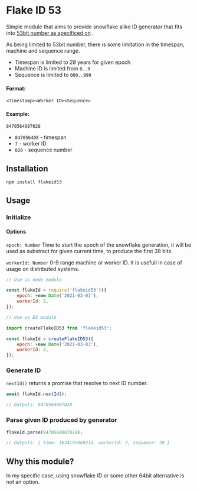 # Flake ID 53

Simple module that aims to provide snowflake alike ID generator that fits into
[53bit number as specificed on](https://en.wikipedia.org/wiki/IEEE_754) .

As being limited to 53bit number, there is some limitation in the timespan, machine and sequence range.

-   Timespan is limited to _28_ years for given epoch
-   Machine ID is limited from `0..9`
-   Sequence is limited to `000..999`

#### Format:

`<Timestamp><Worker ID><Sequence>`

#### Example:

`8470564087028`

-   `847056408` - timespan
-   `7` - worker ID
-   `028` - sequence number

## Installation

```js
npm install flakeid53
```

## Usage

### Initialize

#### Options

`epoch: Number` Time to start the epoch of the snowflake generation, it will be used as substract for given current
time, to produce the first 38 bits.

`workerId: Number` 0-9 range machine or worker ID. It is usefull in case of usage on distributed systems.

```js
// Use as node module

const flakeId = require('flakeid53')({
    epoch: +new Date('2021-03-03'),
    workerId: 2,
});
```

```js
// Use as ES module

import createFlakeID53 from 'flakeid53';

const flakeId = createFlakeID53({
    epoch: +new Date('2021-03-03'),
    workerId: 2,
});
```

### Generate ID

`nextId()` returns a promise that resolve to next ID number.

```js
await flakeId.nextId();

// Outputs: 8470564087028
```

### Parse given ID produced by generator

```js
flakeId.parse(8470564087028);

// Outputs: { time: 1624195860210, workerId: 7, sequence: 28 }
```

## Why this module?

In my specific case, using snowflake ID or some other 64bit alternative is not an option.
